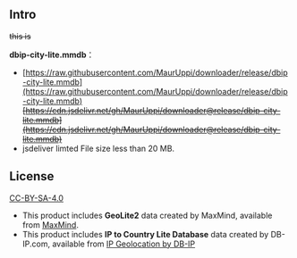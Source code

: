 ## Intro
~~this is~~

**dbip-city-lite.mmdb**：
  - [https://raw.githubusercontent.com/MaurUppi/downloader/release/dbip-city-lite.mmdb](https://raw.githubusercontent.com/MaurUppi/downloader/release/dbip-city-lite.mmdb)
  ~~[https://cdn.jsdelivr.net/gh/MaurUppi/downloader@release/dbip-city-lite.mmdb](https://cdn.jsdelivr.net/gh/MaurUppi/downloader@release/dbip-city-lite.mmdb)~~
  - jsdeliver limted File size less than 20 MB.


## License

[CC-BY-SA-4.0](https://creativecommons.org/licenses/by-sa/4.0/)

- This product includes **GeoLite2** data created by MaxMind, available from [MaxMind](http://www.maxmind.com).
- This product includes **IP to Country Lite Database** data created by DB-IP.com, available from [IP Geolocation by DB-IP](https://db-ip.com)
